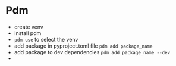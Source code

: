 # Pdm

- create venv
- install pdm
- `pdm use` to select the venv
- add package in pyproject.toml file `pdm add package_name`
- add package to dev dependencies `pdm add package_name --dev`
-
